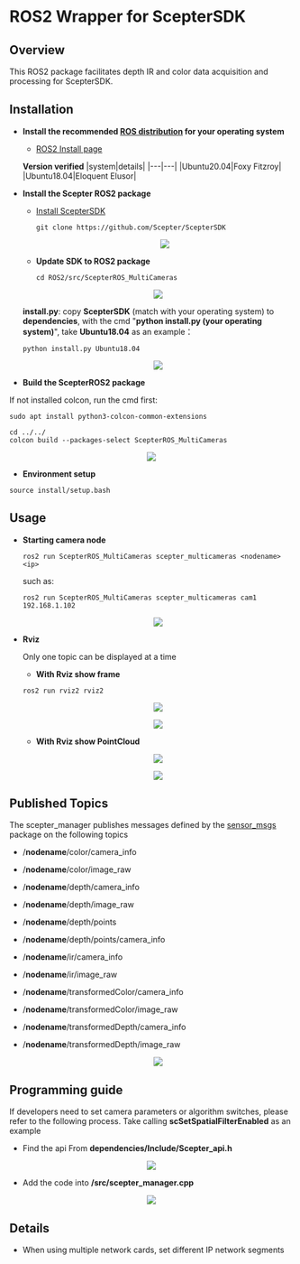 
# ROS2 Wrapper for ScepterSDK

## Overview
This ROS2 package facilitates depth IR and color data acquisition and processing for ScepterSDK.

## Installation

- **Install the recommended [ROS distribution](http://wiki.ros.org/Distributions) for your operating system**
  - [ROS2 Install page](http://docs.ros.org/en/rolling/Installation.html)

  **Version verified**
  |system|details|
  |---|---|
  |Ubuntu20.04|Foxy Fitzroy|
  |Ubuntu18.04|Eloquent Elusor|

- **Install the Scepter ROS2 package**

  - [Install ScepterSDK](https://github.com/Scepter/ScepterSDK)
    
    ```console
    git clone https://github.com/Scepter/ScepterSDK
    ```
    <p align="center"><img src="./doc/img/step0.png" /></p>
  - **Update SDK to ROS2 package**
    
    ```console
    cd ROS2/src/ScepterROS_MultiCameras
    ```
  <p align="center"><img src="./doc/img/step2.png" /></p>
  
    <b>install.py</b>: copy <b>ScepterSDK</b> (match with your operating system) to <b>dependencies</b>, with the cmd "<b>python install.py (your operating system)</b>", take <b>Ubuntu18.04</b> as an example：
    ```console
    python install.py Ubuntu18.04
    ```
    <p align="center"><img src="./doc/img/step3.png" /></p>

 - **Build the ScepterROS2 package**

  If not installed colcon, run the cmd first:
  ```console
  sudo apt install python3-colcon-common-extensions
  ```
  ```console
  cd ../../
  colcon build --packages-select ScepterROS_MultiCameras
  ```
  <p align="center"><img src="./doc/img/step4.png" /></p>


 - **Environment setup**
  ```console
  source install/setup.bash 
  ```
## Usage
- **Starting camera node**
  
    ```console
    ros2 run ScepterROS_MultiCameras scepter_multicameras <nodename> <ip>
    ```
    such as:
    ```console
    ros2 run ScepterROS_MultiCameras scepter_multicameras cam1 192.168.1.102
    ```
    <p align="center"><img src="./doc/img/step6.png" /></p>
    
- **Rviz**
  
    Only one topic can be displayed at a time

    - <b>With Rviz show frame</b>
    
    ```console
    ros2 run rviz2 rviz2
    ```
    <p align="center"><img src="./doc/img/step7.png" /></p>
    
    <p align="center"><img src="./doc/img/step8.png" /></p>
    
    - <b>With Rviz show PointCloud</b>
    <p align="center"><img src="./doc/img/step10.png" /></p>
    
    <p align="center"><img src="./doc/img/step11.png" /></p>

## Published Topics
The scepter_manager publishes messages defined by the [sensor_msgs](http://wiki.ROS2.org/sensor_msgs) package on the following topics

- /<b>nodename</b>/color/camera_info
- /<b>nodename</b>/color/image_raw
- /<b>nodename</b>/depth/camera_info
- /<b>nodename</b>/depth/image_raw
- /<b>nodename</b>/depth/points
- /<b>nodename</b>/depth/points/camera_info
- /<b>nodename</b>/ir/camera_info
- /<b>nodename</b>/ir/image_raw
- /<b>nodename</b>/transformedColor/camera_info
- /<b>nodename</b>/transformedColor/image_raw
- /<b>nodename</b>/transformedDepth/camera_info
- /<b>nodename</b>/transformedDepth/image_raw
  
    <p align="center"><img src="./doc/img/topic.png" /></p>
## Programming guide
If developers need to set camera parameters or algorithm switches, please refer to the following process.
Take calling <b>scSetSpatialFilterEnabled</b> as an example
- Find the api From **dependencies/Include/Scepter_api.h**
<p align="center"><img src="./doc/img/step13.png" /></p>

- Add the code into **/src/scepter_manager.cpp**
<p align="center"><img src="./doc/img/step14.png" /></p>

## Details
- When using multiple network cards, set different IP network segments